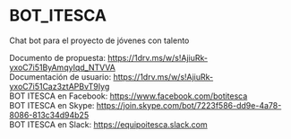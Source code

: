 # BOT_ITESCA
Chat bot para el proyecto de jóvenes con talento

Documento de propuesta: https://1drv.ms/w/s!AjiuRk-yxoC7i51ByAmqyIqd_NTVVA
<br>Documentación de usuario: https://1drv.ms/w/s!AjiuRk-yxoC7i51Caz3ztAPBvT9Iyg
<br>BOT ITESCA en Facebook: https://www.facebook.com/botitesca
<br>BOT ITESCA en Skype: https://join.skype.com/bot/7223f586-dd9e-4a78-8086-813c34d94b25
<br>BOT ITESCA en Slack: https://equipoitesca.slack.com
